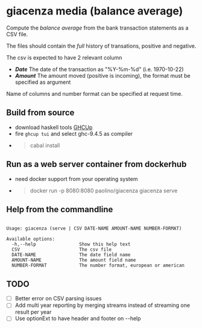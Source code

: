 # giacenza media (balance average)

Compute the _balance average_ from the bank transaction statements as a CSV file.

The files should contain the _full_ history of transations, positive and negative.

The csv is expected to have 2 relevant column
  - ***Date*** The date of the transaction as "%Y-%m-%d" (i.e. 1970-10-22)
  - ***Amount*** The amount moved (positive is incoming), the format must be specified as argument

Name of columns and number format can be specified at request time.

## Build from source

- download haskell tools [GHCUp](https://www.haskell.org/ghcup/)
- fire `ghcup tui` and select ghc-9.4.5 as compiler
- > cabal install

## Run as a web server container from dockerhub

- need docker support from your operating system
- > docker run -p 8080:8080 paolino/giacenza giacenza serve

## Help from the commandline
```

Usage: giacenza (serve | CSV DATE-NAME AMOUNT-NAME NUMBER-FORMAT)

Available options:
  -h,--help                Show this help text
  CSV                      The csv file
  DATE-NAME                The date field name
  AMOUNT-NAME              The amount field name
  NUMBER-FORMAT            The number format, european or american

```

## TODO

- [ ] Better error on CSV parsing issues
- [ ] Add multi year reporting by merging streams instead of streaming one result per year
- [ ] Use optionExt to have header and footer on --help